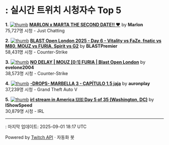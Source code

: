 # : 실시간 트위치 시청자수 Top 5

**1.** [![thumb](https://static-cdn.jtvnw.net/previews-ttv/live_user_marlon-320x180.jpg)](https://twitch.tv/Marlon)
**[MARLON x MARTA THE SECOND DATE!! ❤️](https://twitch.tv/Marlon)** by **Marlon**<br>75,727명 시청  - Just Chatting

**2.** [![thumb](https://static-cdn.jtvnw.net/previews-ttv/live_user_blastpremier-320x180.jpg)](https://twitch.tv/BLASTPremier)
**[BLAST Open London 2025 - Day 6 - Vitality vs FaZe, fnatic vs M80, MOUZ vs FURIA, Spirit vs G2](https://twitch.tv/BLASTPremier)** by **BLASTPremier**<br>58,431명 시청  - Counter-Strike

**3.** [![thumb](https://static-cdn.jtvnw.net/previews-ttv/live_user_evelone2004-320x180.jpg)](https://twitch.tv/evelone2004)
**[NO DELAY | MOUZ [0:1] FURIA | Blast Open London](https://twitch.tv/evelone2004)** by **evelone2004**<br>38,573명 시청  - Counter-Strike

**4.** [![thumb](https://static-cdn.jtvnw.net/previews-ttv/live_user_auronplay-320x180.jpg)](https://twitch.tv/auronplay)
**[-DROPS- MARBELLA 3 - CAPÍTULO 1,5 jaja](https://twitch.tv/auronplay)** by **auronplay**<br>37,239명 시청  - Grand Theft Auto V

**5.** [![thumb](https://static-cdn.jtvnw.net/previews-ttv/live_user_ishowspeed-320x180.jpg)](https://twitch.tv/IShowSpeed)
**[irl stream in America 🇺🇸 Day 5 of 35 (Washington, DC)](https://twitch.tv/IShowSpeed)** by **IShowSpeed**<br>30,879명 시청  - IRL


---
: 마지막 업데이트: 2025-09-01 18:17 UTC

Powered by [Twitch API](https://dev.twitch.tv/docs/api/reference) · 자동화 봇